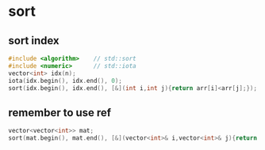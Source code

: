 # sort

## sort index
```cpp
#include <algorithm>    // std::sort
#include <numeric>      // std::iota
vector<int> idx(n);
iota(idx.begin(), idx.end(), 0);
sort(idx.begin(), idx.end(), [&](int i,int j){return arr[i]<arr[j];});
```

## remember to use ref
```cpp
vector<vector<int>> mat;
sort(mat.begin(), mat.end(), [&](vector<int>& i,vector<int>& j){return i[1]<j[1];});
```